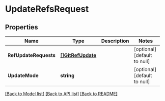 # UpdateRefsRequest

## Properties
Name | Type | Description | Notes
------------ | ------------- | ------------- | -------------
**RefUpdateRequests** | [**[]GitRefUpdate**](GitRefUpdate.md) |  | [optional] [default to null]
**UpdateMode** | **string** |  | [optional] [default to null]

[[Back to Model list]](../README.md#documentation-for-models) [[Back to API list]](../README.md#documentation-for-api-endpoints) [[Back to README]](../README.md)


